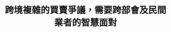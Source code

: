 ---
id: "80"
lang: zh-tw
publish: "TRUE"
description: 「宅配貨到付款（超商取貨付款）境外詐騙包裹氾濫，受害者求助無門！」連署案
selected: "FALSE"
blog_selected: "FALSE"
thumbnail: https://img.youtube.com/vi/0UNUqgFtaK0/maxresdefault.jpg
cover: https://youtu.be/0UNUqgFtaK0
title: 跨境複雜的買賣爭議，需要跨部會及民間業者的智慧面對
introduction:
  content: >-
    海外網購遇到問題，消費者該怎麼辦？貨物從境外，經過報關，進到國內，最後到消費者手中，其實是一個比想像中更複雜的過程。政府能夠做多少？先從盤點現實、釐清爭點開始，面對新興的消費爭議，需要民間業者、團體與個人的力量一起面對，合作朝向解法的道路。這次，跨部會一起開了多場的籌備會議。前期的「對齊認知」工作，終於合併出一個完整對外的「流程圖」：簡化、轉譯並且聆聽，讓多元角色的知情（informed）討論成為可能。

    協作會議結束後，海關的實名認證App強化「委任查核」功能，各部會加強既有作為；國內兩大超商也決定善盡企業社會道德責任，協助民眾居中協調超商貨到付款領取的跨境包裹進行退款事宜。消費者與公私部門的多元角色對話、共思解法，讓複雜的議題得以推進、落實。
  image: https://cm.pdis.tw/images/post/80/11yVCIFJES_l9EbtZgr38a9qNyxkHdeo8.jpg
color: red
join:
  type: 提
  title: 「宅配貨到付款（超商取貨付款）境外詐騙包裹氾濫，受害者求助無門！」
  link: https://join.gov.tw/idea/detail/33b36712-70c3-410a-943a-1f7ad9720b9a
  image: https://cm.pdis.tw/images/post/80/1BjGHM3_Joly-ZRRxVL706TcxhtDKeeVO.jpg
layout: post
departments:
  - 交通部
  - 財政部
  - 內政部
  - 經濟部
tags:
  - 消費
  - 法規
  - 公私協力
embed:
  agenda_book:
    links:
      - https://issuu.com/pdis.tw/docs/______________________________________________80__
  mind_map:
    links:
      - https://miro.com/app/live-embed/o9J_klGENb8=/?moveToViewport=-13488,-269,32875,14845&embedAutoplay=true
  ministry_slide:
    links:
      - https://issuu.com/pdis.tw/docs/_e7_ac_ac80_e6_ac_a1_e5_8d_94_e4_bd_e89cac1a91bef4
      - https://issuu.com/pdis.tw/docs/_e9_96_8b_e6_94_be_e6_94_bf_e5_ba_9_a075ed55532b57
      - https://issuu.com/pdis.tw/docs/_e7_ac_ac80_e6_ac_a1_e5_8d_94_e4_bd_9c_e6_9c_83_e8
      - https://issuu.com/pdis.tw/docs/_e7_b0_a1_e5_a0_b1-_e5_a2_83_e5_a4_96_e8_a9_90_e9_
  host_slide:
    links:
      - https://issuu.com/pdis.tw/docs/_e9_96_8b_e6_94_be_e6_94_bf_e5_ba_9c_e7_ac_ac80_e6
  live:
    links:
      - https://www.youtube.com/watch?v=8cDsmdcbniE
  transcript:
    links:
      - https://sayit.pdis.nat.gov.tw/2020-10-30-%E9%96%8B%E6%94%BE%E6%94%BF%E5%BA%9C%E7%AC%AC80%E6%AC%A1%E5%8D%94%E4%BD%9C%E6%9C%83%E8%AD%B0
pictures:
  - https://cm.pdis.tw/images/post/80/13Es_ToCguvsVi38TZYB02qCN5nZnlpAj.jpg
  - https://cm.pdis.tw/images/post/80/1NGQZ9-4EWfdDto_vYO9KpYj7e-Lxjibo.jpg
  - https://cm.pdis.tw/images/post/80/1Lpc3LOYZr0Z5rOUnQ3MKY54RBRtzauQp.jpg
---